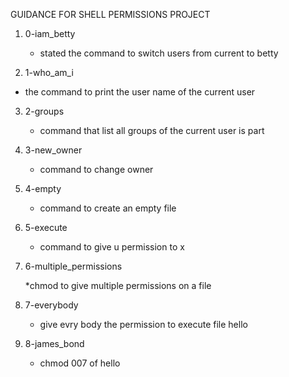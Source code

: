 GUIDANCE FOR SHELL PERMISSIONS PROJECT

1. 0-iam_betty

   * stated the command to switch users from current to betty

2. 1-who_am_i

  * the command to print the user name of the current user

3. 2-groups

   * command that list all groups of the current user is part

4. 3-new_owner

   * command to change owner

5. 4-empty

   * command to create an empty file

6. 5-execute

   * command to give u permission to x

7.  6-multiple_permissions


    *chmod to give multiple permissions on a file

8. 7-everybody


   * give evry body the permission to execute file hello

9. 8-james_bond

   * chmod 007 of hello
